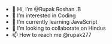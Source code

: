 - 👋 Hi, I’m @Rupak Roshan .B
- 👀 I’m interested in Coding
- 🌱 I’m currently learning JavaScript
- 💞️ I’m looking to collaborate on Hindus
- 📫 How to reach me @rupak277

<!---
rupak277/rupak277 is a ✨ special ✨ repository because its `README.md` (this file) appears on your GitHub profile.
You can click the Preview link to take a look at your changes.
--->
